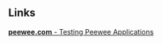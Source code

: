 
## Links
[**peewee.com** - Testing Peewee Applications](https://docs.peewee-orm.com/en/latest/peewee/database.html#testing-peewee-applications)